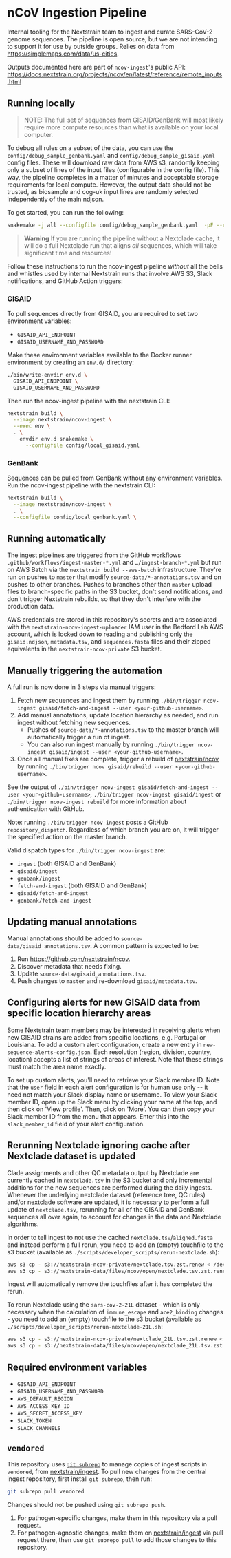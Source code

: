 # nCoV Ingestion Pipeline

Internal tooling for the Nextstrain team to ingest and curate SARS-CoV-2 genome sequences. The pipeline is open source, but we are not intending to support it for use by outside groups.
Relies on data from <https://simplemaps.com/data/us-cities>.

Outputs documented here are part of `ncov-ingest`'s public API: https://docs.nextstrain.org/projects/ncov/en/latest/reference/remote_inputs.html

## Running locally

> NOTE: The full set of sequences from GISAID/GenBank will most likely require more compute resources than what is available on your local computer.

To debug all rules on a subset of the data, you can use the `config/debug_sample_genbank.yaml` and `config/debug_sample_gisaid.yaml` config files.
These will download raw data from AWS s3, randomly keeping only a subset of lines of the input files (configurable in the config file).
This way, the pipeline completes in a matter of minutes and acceptable storage requirements for local compute.
However, the output data should not be trusted, as biosample and cog-uk input lines are randomly selected independently of the main ndjson.

To get started, you can run the following:

```sh
snakemake -j all --configfile config/debug_sample_genbank.yaml  -pF --ri --nt
```

> **Warning**
> If you are running the pipeline without a Nextclade cache, it will do a full Nextclade run that aligns _all_ sequences,
> which will take significant time and resources!

Follow these instructions to run the ncov-ingest pipeline _without_ all the bells and whistles used by internal Nextstrain runs that involve AWS S3, Slack notifications, and GitHub Action triggers:

### GISAID

To pull sequences directly from GISAID, you are required to set two environment variables:

- `GISAID_API_ENDPOINT`
- `GISAID_USERNAME_AND_PASSWORD`

Make these environment variables available to the Docker runner environment by creating an `env.d/` directory:

```sh
./bin/write-envdir env.d \
  GISAID_API_ENDPOINT \
  GISAID_USERNAME_AND_PASSWORD
```

Then run the ncov-ingest pipeline with the nextstrain CLI:

```sh
nextstrain build \
  --image nextstrain/ncov-ingest \
  --exec env \
  . \
    envdir env.d snakemake \
      --configfile config/local_gisaid.yaml
```

### GenBank

Sequences can be pulled from GenBank without any environment variables.
Run the ncov-ingest pipeline with the nextstrain CLI:

```sh
nextstrain build \
  --image nextstrain/ncov-ingest \
  . \
  --configfile config/local_genbank.yaml \
```

## Running automatically

The ingest pipelines are triggered from the GitHub workflows `.github/workflows/ingest-master-*.yml` and `…/ingest-branch-*.yml` but run on AWS Batch via the `nextstrain build --aws-batch` infrastructure.
They're run on pushes to `master` that modify `source-data/*-annotations.tsv` and on pushes to other branches.
Pushes to branches other than `master` upload files to branch-specific paths in the S3 bucket, don't send notifications, and don't trigger Nextstrain rebuilds, so that they don't interfere with the production data.

AWS credentials are stored in this repository's secrets and are associated with the `nextstrain-ncov-ingest-uploader` IAM user in the Bedford Lab AWS account, which is locked down to reading and publishing only the `gisaid.ndjson`, `metadata.tsv`, and `sequences.fasta` files and their zipped equivalents in the `nextstrain-ncov-private` S3 bucket.

## Manually triggering the automation

A full run is now done in 3 steps via manual triggers:

1. Fetch new sequences and ingest them by running `./bin/trigger ncov-ingest gisaid/fetch-and-ingest --user <your-github-username>`.
2. Add manual annotations, update location hierarchy as needed, and run ingest without fetching new sequences.
    - Pushes of `source-data/*-annotations.tsv` to the master branch will automatically trigger a run of ingest.
    - You can also run ingest manually by running `./bin/trigger ncov-ingest gisaid/ingest --user <your-github-username>`.
3. Once all manual fixes are complete, trigger a rebuild of [nextstrain/ncov](https://github.com/nextstrain/ncov) by running `./bin/trigger ncov gisaid/rebuild --user <your-github-username>`.

See the output of `./bin/trigger ncov-ingest gisaid/fetch-and-ingest --user <your-github-username>`, `./bin/trigger ncov-ingest gisaid/ingest` or `./bin/trigger ncov-ingest rebuild` for more information about authentication with GitHub.

Note: running `./bin/trigger ncov-ingest` posts a GitHub `repository_dispatch`.
Regardless of which branch you are on, it will trigger the specified action on the master branch.

Valid dispatch types for `./bin/trigger ncov-ingest` are:

- `ingest` (both GISAID and GenBank)
- `gisaid/ingest`
- `genbank/ingest`
- `fetch-and-ingest` (both GISAID and GenBank)
- `gisaid/fetch-and-ingest`
- `genbank/fetch-and-ingest`

## Updating manual annotations

Manual annotations should be added to `source-data/gisaid_annotations.tsv`.
A common pattern is expected to be:

 1. Run <https://github.com/nextstrain/ncov>.
 2. Discover metadata that needs fixing.
 3. Update `source-data/gisaid_annotations.tsv`.
 4. Push changes to `master` and re-download `gisaid/metadata.tsv`.

## Configuring alerts for new GISAID data from specific location hierarchy areas

Some Nextstrain team members may be interested in receiving alerts when new GISAID strains are added from specific locations, e.g. Portugal or Louisiana.
To add a custom alert configuration, create a new entry in `new-sequence-alerts-config.json`.
Each resolution (region, division, country, location) accepts a list of strings of areas of interest.
Note that these strings must match the area name exactly.

To set up custom alerts, you'll need to retrieve your Slack member ID.
Note that the `user` field in each alert configuration is for human use only -- it need not match your Slack display name or username.
To view your Slack member ID, open up the Slack menu by clicking your name at the top, and then click on 'View profile'.
Then, click on 'More'.
You can then copy your Slack member ID from the menu that appears.
Enter this into the `slack_member_id` field of your alert configuration.

## Rerunning Nextclade ignoring cache after Nextclade dataset is updated

Clade assignments and other QC metadata output by Nextclade are currently cached in `nextclade.tsv` in the S3 bucket and only incremental additions for the new sequences are performed during the daily ingests.
Whenever the underlying nextclade dataset (reference tree, QC rules) and/or nextclade software are updated, it is necessary to perform a full update of `nextclade.tsv`, rerunning for all of the GISAID and GenBank sequences all over again, to account for changes in the data and Nextclade algorithms.

In order to tell ingest to not use the cached `nextclade.tsv`/`aligned.fasta` and instead perform a full rerun, you need to add an (empty) touchfile to the s3 bucket (available as `./scripts/developer_scripts/rerun-nextclade.sh`):

```bash
aws s3 cp - s3://nextstrain-ncov-private/nextclade.tsv.zst.renew < /dev/null
aws s3 cp - s3://nextstrain-data/files/ncov/open/nextclade.tsv.zst.renew < /dev/null
```

Ingest will automatically remove the touchfiles after it has completed the rerun.

To rerun Nextclade using the `sars-cov-2-21L` dataset - which is only necessary when the calculation of `immune_escape` and `ace2_binding` changes - you need to add an (empty) touchfile to the s3 bucket (available as `./scripts/developer_scripts/rerun-nextclade-21L.sh`:

```bash
aws s3 cp - s3://nextstrain-ncov-private/nextclade_21L.tsv.zst.renew < /dev/null
aws s3 cp - s3://nextstrain-data/files/ncov/open/nextclade_21L.tsv.zst.renew < /dev/null
```

## Required environment variables

- `GISAID_API_ENDPOINT`
- `GISAID_USERNAME_AND_PASSWORD`
- `AWS_DEFAULT_REGION`
- `AWS_ACCESS_KEY_ID`
- `AWS_SECRET_ACCESS_KEY`
- `SLACK_TOKEN`
- `SLACK_CHANNELS`

## `vendored`

This repository uses [`git subrepo`](https://github.com/ingydotnet/git-subrepo) to manage copies of ingest scripts in `vendored`, from [nextstrain/ingest](https://github.com/nextstrain/ingest). To pull new changes from the central ingest repository, first install `git subrepo`, then run:

```sh
git subrepo pull vendored
```

Changes should not be pushed using `git subrepo push`.

1. For pathogen-specific changes, make them in this repository via a pull request.
2. For pathogen-agnostic changes, make them on [nextstrain/ingest](https://github.com/nextstrain/ingest) via pull request there, then use `git subrepo pull` to add those changes to this repository.
